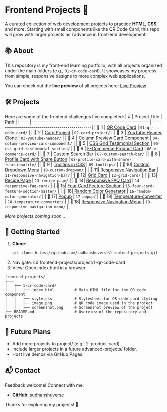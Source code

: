 # Frontend Projects 🌟

A curated collection of web development projects to practice **HTML**, **CSS**, and more. Starting with small components like the QR Code Card, this repo will grow with larger projects as I advance in front-end development.

## 📚 About

This repository is my front-end learning portfolio, with all projects organized under the main folders (e.g., `01-qr-code-card`). It showcases my progress from simple, responsive designs to more complex web applications.

You can check out the **live preview** of all projects here: [Live Preview](https://sudhanshuverse.github.io/frontend-projects/)

## 🛠️ Projects

Here are some of the frontend challenges I've completed:
| #   | Project Title                                             | Path                                            |
|-----|-----------------------------------------------------------|------------------------------------------------|
| 🔹 1 | [QR Code Card](./01-qr-code-card)                         | `01-qr-code-card/`                             |
| 🔹 2 | [Card Project](./02-card-project)                         | `02-card-project/`                             |
| 🔹 3 | [YouTube Header Clone](./03-youtube-header)              | `03-youtube-header/`                           |
| 🔹 4 | [Column Preview Card Component](./04-column-preview-card-component) | `04-column-preview-card-component/` |
| 🔹 5 | [CSS Grid Testimonial Section](./05-css-grid-testimonial-section) | `05-css-grid-testimonial-section/` |
| 🔹 6 | [E-Commerce Product Card](./06-e-commerce-card)          | `06-e-commerce-card/`                          |
| 🔹 7 | [Custom Search Bar](./07-custom-search-bar)              | `07-custom-search-bar/`                        |
| 🔹 8 | [Profile Card with Share Button](./08-profile-card-with-share-functionality) | `08-profile-card-with-share-functionality/` |
| 🔹 9 | [Tooltips in CSS](./09-tooltips)                         | `09-tooltips/`                                 |
| 🔹 10| [Custom Dropdown Menu](./10-custom-dropwon)              | `10-custom-dropwon/`                           |
| 🔹 11| [Responsive Navigation Bar](./11-responsive-navigation-bar) | `11-responsive-navigation-bar/`         |
| 🔹 12| [Grid Card](./12-grid-card)                               | `12-grid-card/`                                |
| 🔹 13| [Recipe Page](./13-recipe-page)                           | `13-recipe-page/`                              |
| 🔹 14| [Responsive FAQ Card](./14-responsive-faq-card)          | `14-responsive-faq-card/`                      |
| 🔹 15| [Four Card Feature Section](./15-four-card-feature-section-master) | `15-four-card-feature-section-master/` |
| 🔹 16| [Random Color Generator](./16-random-color-generator)    | `16-random-color-generator/`                   |
| 🔹 17| [Popup](./17-popup)    | `17-popup/`                   |
| 🔹 18| [Temperature-converter](./18-temperature-converter/)    | `18-temperature-converter/`                   |
| 🔹 18| [Responsive Navigation Menu](./19-responsive-navigation-menu/)    | `19-responsive-navigation-menu/`                   |


*More projects coming soon...*

## 🚀 Getting Started

1. **Clone**:
   ```bash
   git clone https://github.com/sudhanshuverse/frontend-projects.git

2.  Navigate: cd frontend-projects/project/1-qr-code-card
3.  View: Open index.html in a browser.

```
frontend-projects/
├───
│   ├── 1-qr-code-card/
│   │   ├── index.html         # Main HTML file for the QR code component
│   │   ├── style.css          # Stylesheet for QR code card styling
│   │   ├── image.png          # QR code image used in the project
│   │   ├── screenshot.png     # Screenshot preview of the project
├── README.md                  # Overview of the repository and projects
```

## 🌱 Future Plans
- Add more projects to project/ (e.g., 2-product-card).
- Include larger projects in a future advanced-projects/ folder.
- Host live demos via GitHub Pages.


## 📬 Contact

Feedback welcome! Connect with me:

- **GitHub**: [sudhanshuverse](https://github.com/sudhanshuverse)

Thanks for exploring my projects! 🚀
